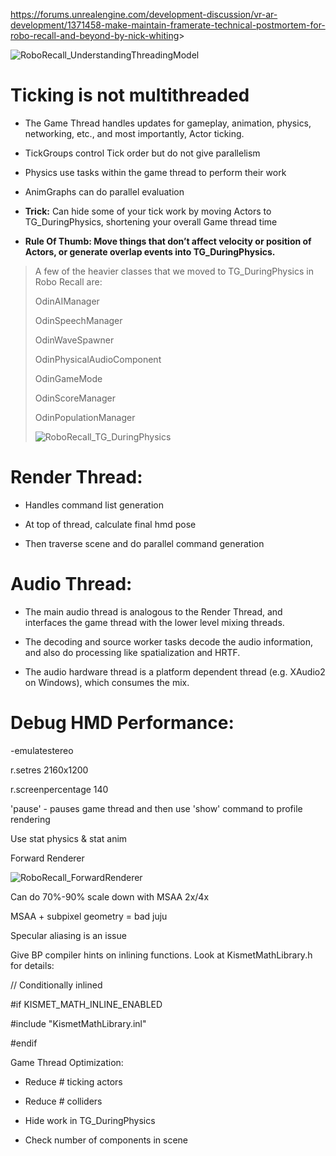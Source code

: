 <https://forums.unrealengine.com/development-discussion/vr-ar-development/1371458-make-maintain-framerate-technical-postmortem-for-robo-recall-and-beyond-by-nick-whiting>>

![RoboRecall_UnderstandingThreadingModel](C:\devguide\conversion\FINISHED\assets\RoboRecall_UnderstandingThreadingModel.png)

# Ticking is not multithreaded

- The Game Thread handles updates for gameplay, animation, physics, networking, etc., and most importantly, Actor ticking.


- TickGroups control Tick order but do not give parallelism


- Physics use tasks within the game thread to perform their work


- AnimGraphs can do parallel evaluation


- **Trick:** Can hide some of your tick work by moving Actors to TG_DuringPhysics, shortening your overall Game thread time

- **Rule Of Thumb: Move things that don’t affect velocity or position of Actors, or generate overlap events into TG_DuringPhysics.**

> A few of the heavier classes that we moved to TG_DuringPhysics in Robo Recall are:
>
> OdinAIManager
>
> OdinSpeechManager
>
> OdinWaveSpawner
>
> OdinPhysicalAudioComponent
>
> OdinGameMode
>
> OdinScoreManager
>
> OdinPopulationManager
>
> ![RoboRecall_TG_DuringPhysics](C:\devguide\conversion\FINISHED\assets\RoboRecall_TG_DuringPhysics.png)

# Render Thread:

- Handles command list generation

- At top of thread, calculate final hmd pose

- Then traverse scene and do parallel command generation

# Audio Thread:

- The main audio thread is analogous to the Render Thread, and interfaces the game thread with the lower level mixing threads.

- The decoding and source worker tasks decode the audio information, and also do processing like spatialization and HRTF.

- The audio hardware thread is a platform dependent thread (e.g. XAudio2 on Windows), which consumes the mix.

# Debug HMD Performance:

\-emulatestereo

r.setres 2160x1200

r.screenpercentage 140

'pause' - pauses game thread and then use 'show' command to profile rendering

Use stat physics & stat anim

Forward Renderer

![RoboRecall_ForwardRenderer](C:\devguide\conversion\FINISHED\assets\RoboRecall_ForwardRenderer.png)

Can do 70%-90% scale down with MSAA 2x/4x

MSAA + subpixel geometry = bad juju

Specular aliasing is an issue

Give BP compiler hints on inlining functions. Look at KismetMathLibrary.h for details:

// Conditionally inlined

\#if KISMET_MATH_INLINE_ENABLED

\#include "KismetMathLibrary.inl"

\#endif

Game Thread Optimization:

- Reduce # ticking actors

- Reduce # colliders

- Hide work in TG_DuringPhysics

- Check number of components in scene
